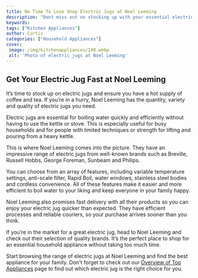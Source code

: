 ```yaml
---
title: No Time To Lose Shop Electric Jugs at Noel Leeming
description: "Dont miss out on stocking up with your essential electric jugs at Noel Leeming Shop the latest collection now and save yourself the hassle and time"
keywords: 
tags: ["Kitchen Appliances"]
author: Curtis
categories: ["Household Appliances"]
cover: 
 image: /img/kitchenappliances/140.webp
 alt: 'Photo of electric jugs at Noel Leeming'
---
```

## Get Your Electric Jug Fast at Noel Leeming 
It’s time to stock up on electric jugs and ensure you have a hot supply of coffee and tea. If you’re in a hurry, Noel Leeming has the quantity, variety and quality of electric jugs you need.

Electric jugs are essential for boiling water quickly and efficiently without having to use the kettle or stove. This is especially useful for busy households and for people with limited techniques or strength for lifting and pouring from a heavy kettle. 

This is where Noel Leeming comes into the picture. They have an impressive range of electric jugs from well-known brands such as Breville, Russell Hobbs, George Foreman, Sunbeam and Philips. 

You can choose from an array of features, including variable temperature settings, anti-scale filter, Rapid Boil, water windows, stainless steel bodies and cordless convenience. All of these features make it easier and more efficient to boil water to your liking and keep everyone in your family happy. 

Noel Leeming also promises fast delivery with all their products so you can enjoy your electric jug quicker than expected. They have efficient processes and reliable couriers, so your purchase arrives sooner than you think. 

If you’re in the market for a great electric jug, head to Noel Leeming and check out their selection of quality brands. It’s the perfect place to shop for an essential household appliance without taking too much time. 

Start browsing the range of electric jugs at Noel Leeming and find the best appliance for your family. Don't forget to check out our [Overview of Top Appliances](./pages/appliance-overview) page to find out which electric jug is the right choice for you.
